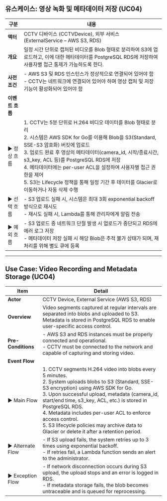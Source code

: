 ## 유스케이스: 영상 녹화 및 메타데이터 저장 (UC04)

| 구분 | 내용 |
| ---- | ---- |
| **액터** | CCTV 디바이스 (CCTVDevice), 외부 서비스 (ExternalService – AWS S3, RDS) |
| **개요** | 일정 시간 단위로 캡처된 비디오를 Blob 형태로 분리하여 S3에 업로드하고, 이에 대한 메타데이터를 PostgreSQL RDS에 저장하여 사용자별 접근 통제가 가능하도록 한다. |
| **사전 조건** | - AWS S3 및 RDS 인스턴스가 정상적으로 연결되어 있어야 함<br>- CCTV는 네트워크에 연결되어 있어야 하며 영상 캡처 및 저장 기능이 활성화되어 있어야 함 |
| **이벤트 흐름** | |
| ▶ 정상 흐름 | 1. CCTV는 5분 단위로 H.264 비디오 데이터를 Blob 형태로 분리<br>2. 시스템은 AWS SDK for Go를 이용해 Blob을 S3(Standard, SSE-S3 암호화) 버킷에 업로드<br>3. 업로드 완료 후 영상의 메타데이터(camera_id, 시작/종료시간, s3_key, ACL 등)를 PostgreSQL RDS에 저장<br>4. 메타데이터에는 per-user ACL을 설정하여 사용자별 접근 권한을 제어<br>5. S3는 Lifecycle 정책을 통해 일정 기간 후 데이터를 Glacier로 이동하거나 자동 삭제 수행 |
| ▶ 선택 흐름 | - S3 업로드 실패 시, 시스템은 최대 3회 exponential backoff 방식으로 재시도<br>- 재시도 실패 시, Lambda를 통해 관리자에게 알림 전송 |
| ▶ 예외 흐름 | - S3 업로드 중 네트워크 단절 발생 시 업로드가 중단되고 RDS에 에러 로그 저장<br>- 메타데이터 저장 실패 시 해당 Blob은 추적 불가 상태가 되며, 재처리를 위해 별도 큐에 등록 |

---

## Use Case: Video Recording and Metadata Storage (UC04)

| Item | Detail |
| ---- | ------ |
| **Actor** | CCTV Device, External Service (AWS S3, RDS) |
| **Overview** | Video segments captured at regular intervals are separated into blobs and uploaded to S3. Metadata is stored in PostgreSQL RDS to enable user-specific access control. |
| **Pre-Conditions** | - AWS S3 and RDS instances must be properly connected and operational.<br>- CCTV must be connected to the network and capable of capturing and storing video. |
| **Event Flow** | |
| ▶ Main Flow | 1. CCTV segments H.264 video into blobs every 5 minutes.<br>2. System uploads blobs to S3 (Standard, SSE-S3 encryption) using AWS SDK for Go.<br>3. Upon successful upload, metadata (camera_id, start/end time, s3_key, ACL, etc.) is stored in PostgreSQL RDS.<br>4. Metadata includes per-user ACL to enforce access control.<br>5. S3 lifecycle policies may archive data to Glacier or delete it after a retention period. |
| ▶ Alternate Flow | - If S3 upload fails, the system retries up to 3 times using exponential backoff.<br>- If retries fail, a Lambda function sends an alert to the administrator. |
| ▶ Exception Flow | - If network disconnection occurs during S3 upload, the upload stops and an error is logged in RDS.<br>- If metadata storage fails, the blob becomes untraceable and is queued for reprocessing. |
